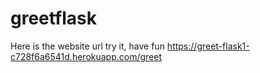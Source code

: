 # greetflask
Here is the website url try it, have fun https://greet-flask1-c728f6a6541d.herokuapp.com/greet
